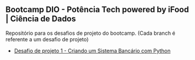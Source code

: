 ## Bootcamp DIO - Potência Tech powered by iFood | Ciência de Dados

Repositório para os desafios de projeto do bootcamp. (Cada branch é referente a um desafio de projeto)

- [Desafio de projeto 1 - Criando um Sistema Bancário com Python](https://github.com/RogerioLima/dio-bootcamp-ciencia-dados-ifood/tree/banking-system-v1)